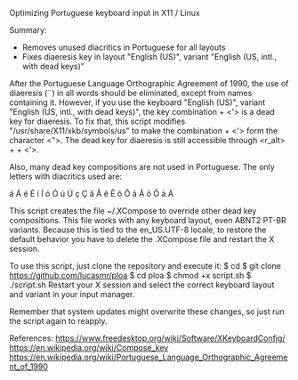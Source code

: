 Optimizing Portuguese keyboard input in X11 / Linux

Summary:
- Removes unused diacritics in Portuguese for all layouts
- Fixes diaeresis key in layout "English (US)", variant "English (US, intl., with dead keys)"

After the Portuguese Language Orthographic Agreement of 1990, the use of diaeresis (¨) in all words should be eliminated, except from names containing it. However, if you use the keyboard "English (US)", variant "English (US, intl., with dead keys)", the key combination <shift> + <'> is a  dead key for diaeresis. To fix that, this script modifies "/usr/share/X11/xkb/symbols/us" to make the combination <shift> + <'> form the character <">. The dead key for diaeresis is still accessible through <r_alt> + <shift> + <'>.

Also, many dead key compositions are not used in Portuguese. The only letters with diacritics used are:

á Á é É í Í ó Ó ú Ú ç Ç
â Â ê Ê ô Ô
ã Ã õ Õ
à À

This script creates the file ~/.XCompose to override other dead key compositions. This file works with any keyboard layout, even ABNT2 PT-BR variants. Because this is tied to the en_US.UTF-8 locale, to restore the default behavior you have to delete the .XCompose file and restart the X session.

To use this script, just clone the repository and execute it:
$ cd
$ git clone https://github.com/lucasmr/ploa
$ cd ploa
$ chmod +x script.sh
$ ./script.sh
Restart your X session and select the correct keyboard layout and variant in your input manager.

Remember that system updates might overwrite these changes, so just run the script again to reapply.

References:
https://www.freedesktop.org/wiki/Software/XKeyboardConfig/
https://en.wikipedia.org/wiki/Compose_key
https://en.wikipedia.org/wiki/Portuguese_Language_Orthographic_Agreement_of_1990

